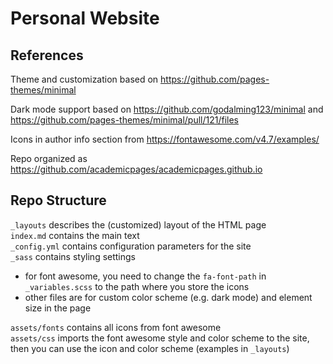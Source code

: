 # Personal Website

## References

Theme and customization based on https://github.com/pages-themes/minimal

Dark mode support based on https://github.com/godalming123/minimal and https://github.com/pages-themes/minimal/pull/121/files

Icons in author info section from https://fontawesome.com/v4.7/examples/

Repo organized as https://github.com/academicpages/academicpages.github.io

## Repo Structure

`_layouts` describes the (customized) layout of the HTML page  
`index.md` contains the main text  
`_config.yml` contains configuration parameters for the site  
`_sass` contains styling settings
- for font awesome, you need to change the `fa-font-path` in `_variables.scss` to the path where you store the icons
- other files are for custom color scheme (e.g. dark mode) and element size in the page

`assets/fonts` contains all icons from font awesome  
`assets/css` imports the font awesome style and color scheme to the site, then you can use the icon and color scheme (examples in `_layouts`)
